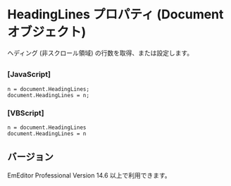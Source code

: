 # HeadingLines プロパティ (Document オブジェクト)

ヘディング (非スクロール領域) の行数を取得、または設定します。

## 

### \[JavaScript\]

```
n = document.HeadingLines;
document.HeadingLines = n;
```

### \[VBScript\]

```
n = document.HeadingLines
document.HeadingLines = n
```

## バージョン

EmEditor Professional Version 14.6 以上で利用できます。
